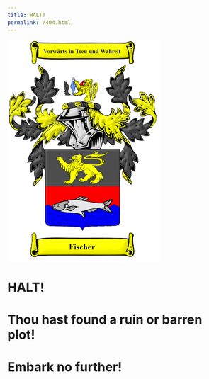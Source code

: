 ```yaml
---
title: HALT!
permalink: /404.html
---
```

![Coat of Arms](/Assets/Fischer_Crest_Legacy_500H.jpg)
# HALT!
# Thou hast found a ruin or barren plot!
# Embark no further!
